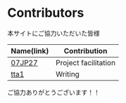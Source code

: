 Contributors
============================================
本サイトにご協力いただいた皆様

| Name(link) | Contribution |
| --- | --- |
| [07JP27](https://github.com/07JP27) | Project facilitation |
| [tta1](https://github.com/caffisenna) | Writing |

ご協力ありがとうございます！！
